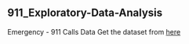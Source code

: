 ## 911_Exploratory-Data-Analysis
Emergency - 911 Calls Data
Get the dataset from [here](https://www.kaggle.com/mchirico/montcoalert)
